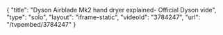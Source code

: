{
    "title": "Dyson Airblade Mk2 hand dryer explained- Official Dyson vide",
    "type": "solo",
    "layout": "iframe-static",
    "videoId": "3784247",
    "url": "\/tvpembed\/3784247"
}